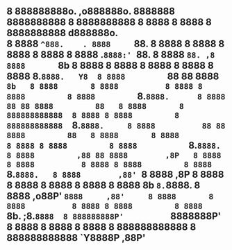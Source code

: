 8 888888888o.          ,o888888o. 8888888 8888888888 8 8888888888    8 8888 8 8888         8 8888888888     d888888o.   
8 8888    `^888.    . 8888     `88.     8 8888       8 8888          8 8888 8 8888         8 8888         .`8888:' `88. 
8 8888        `88. ,8 8888       `8b    8 8888       8 8888          8 8888 8 8888         8 8888         8.`8888.   Y8 
8 8888         `88 88 8888        `8b   8 8888       8 8888          8 8888 8 8888         8 8888         `8.`8888.     
8 8888          88 88 8888         88   8 8888       8 888888888888  8 8888 8 8888         8 888888888888  `8.`8888.    
8 8888          88 88 8888         88   8 8888       8 8888          8 8888 8 8888         8 8888           `8.`8888.   
8 8888         ,88 88 8888        ,8P   8 8888       8 8888          8 8888 8 8888         8 8888            `8.`8888.  
8 8888        ,88' `8 8888       ,8P    8 8888       8 8888          8 8888 8 8888         8 8888        8b   `8.`8888. 
8 8888    ,o88P'    ` 8888     ,88'     8 8888       8 8888          8 8888 8 8888         8 8888        `8b.  ;8.`8888 
8 888888888P'          `8888888P'       8 8888       8 8888          8 8888 8 888888888888 8 888888888888 `Y8888P ,88P' 
---
